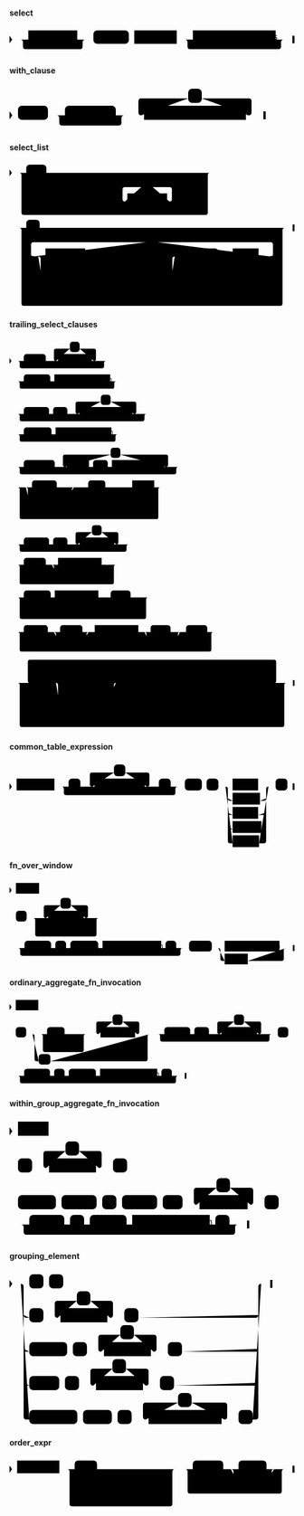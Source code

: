 #### select

<svg class="rrdiagram" version="1.1" xmlns:xlink="http://www.w3.org/1999/xlink" xmlns="http://www.w3.org/2000/svg" width="530" height="50" viewbox="0 0 530 50"><path class="connector" d="M0 22h35m91 0h20m-126 0q5 0 5 5v8q0 5 5 5h101q5 0 5-5v-8q0-5 5-5m5 0h10m66 0h10m79 0h30m154 0h20m-189 0q5 0 5 5v8q0 5 5 5h164q5 0 5-5v-8q0-5 5-5m5 0h15"/><polygon points="0,29 5,22 0,15" style="fill:black;stroke-width:0"/><a xlink:href="#with-clause"><rect class="rule" x="35" y="5" width="91" height="25"/><text class="text" x="45" y="22">with_clause</text></a><rect class="literal" x="156" y="5" width="66" height="25" rx="7"/><text class="text" x="166" y="22">SELECT</text><a xlink:href="#select-list"><rect class="rule" x="232" y="5" width="79" height="25"/><text class="text" x="242" y="22">select_list</text></a><a xlink:href="#trailing-select-clauses"><rect class="rule" x="341" y="5" width="154" height="25"/><text class="text" x="351" y="22">trailing_select_clauses</text></a><polygon points="526,29 530,29 530,15 526,15" style="fill:black;stroke-width:0"/></svg>

#### with_clause

<svg class="rrdiagram" version="1.1" xmlns:xlink="http://www.w3.org/1999/xlink" xmlns="http://www.w3.org/2000/svg" width="453" height="80" viewbox="0 0 453 80"><path class="connector" d="M0 52h15m53 0h30m90 0h20m-125 0q5 0 5 5v8q0 5 5 5h100q5 0 5-5v-8q0-5 5-5m5 0h30m-5 0q-5 0-5-5v-20q0-5 5-5h83m24 0h83q5 0 5 5v20q0 5-5 5m-5 0h35"/><polygon points="0,59 5,52 0,45" style="fill:black;stroke-width:0"/><rect class="literal" x="15" y="35" width="53" height="25" rx="7"/><text class="text" x="25" y="52">WITH</text><rect class="literal" x="98" y="35" width="90" height="25" rx="7"/><text class="text" x="108" y="52">RECURSIVE</text><rect class="literal" x="316" y="5" width="24" height="25" rx="7"/><text class="text" x="326" y="22">,</text><a xlink:href="#common-table-expression"><rect class="rule" x="238" y="35" width="180" height="25"/><text class="text" x="248" y="52">common_table_expression</text></a><polygon points="449,59 453,59 453,45 449,45" style="fill:black;stroke-width:0"/></svg>

#### select_list

<svg class="rrdiagram" version="1.1" xmlns:xlink="http://www.w3.org/1999/xlink" xmlns="http://www.w3.org/2000/svg" width="595" height="305" viewbox="0 0 595 305"><path class="connector" d="M0 22h35m42 0h347m-399 55q0 5 5 5h5m78 0h30m38 0h10m25 0h30m-5 0q-5 0-5-5v-20q0-5 5-5h34m24 0h35q5 0 5 5v20q0 5-5 5m-5 0h30m25 0h20m-276 0q5 0 5 5v8q0 5 5 5h251q5 0 5-5v-8q0-5 5-5m5 0h5q5 0 5-5m-394-55q5 0 5 5v78q0 5 5 5h379q5 0 5-5v-78q0-5 5-5m5 0h7m2 0h2m2 0h2m-439 115h2m2 0h2m2 0h27m28 0h517m-555 55q0 5 5 5h25m-5 0q-5 0-5-5v-20q0-5 5-5h235m24 0h236q5 0 5 5v20q0 5-5 5m-490 0h20m83 0h192m-285 25q0 5 5 5h5m119 0h141q5 0 5-5m-275 30q0 5 5 5h5m225 0h35q5 0 5-5m-280-55q5 0 5 5v80q0 5 5 5h5m255 0h5q5 0 5-5v-80q0-5 5-5m5 0h50m36 0h20m-71 0q5 0 5 5v8q0 5 5 5h46q5 0 5-5v-8q0-5 5-5m5 0h10m54 0h20m-175 0q5 0 5 5v23q0 5 5 5h150q5 0 5-5v-23q0-5 5-5m5 0h25q5 0 5-5m-550-55q5 0 5 5v153q0 5 5 5h535q5 0 5-5v-153q0-5 5-5m5 0h15"/><polygon points="0,29 5,22 0,15" style="fill:black;stroke-width:0"/><rect class="literal" x="35" y="5" width="42" height="25" rx="7"/><text class="text" x="45" y="22">ALL</text><rect class="literal" x="35" y="65" width="78" height="25" rx="7"/><text class="text" x="45" y="82">DISTINCT</text><rect class="literal" x="143" y="65" width="38" height="25" rx="7"/><text class="text" x="153" y="82">ON</text><rect class="literal" x="191" y="65" width="25" height="25" rx="7"/><text class="text" x="201" y="82">(</text><rect class="literal" x="275" y="35" width="24" height="25" rx="7"/><text class="text" x="285" y="52">,</text><a xlink:href="../../../syntax_resources/grammar_diagrams#expression"><rect class="rule" x="246" y="65" width="83" height="25"/><text class="text" x="256" y="82">expression</text></a><rect class="literal" x="359" y="65" width="25" height="25" rx="7"/><text class="text" x="369" y="82">)</text><rect class="literal" x="35" y="120" width="28" height="25" rx="7"/><text class="text" x="45" y="137">*</text><rect class="literal" x="285" y="150" width="24" height="25" rx="7"/><text class="text" x="295" y="167">,</text><a xlink:href="../../../syntax_resources/grammar_diagrams#expression"><rect class="rule" x="75" y="180" width="83" height="25"/><text class="text" x="85" y="197">expression</text></a><a xlink:href="#fn-over-window"><rect class="rule" x="75" y="210" width="119" height="25"/><text class="text" x="85" y="227">fn_over_window</text></a><a xlink:href="#ordinary-aggregate-fn-invocation"><rect class="rule" x="75" y="240" width="225" height="25"/><text class="text" x="85" y="257">ordinary_aggregate_fn_invocation</text></a><a xlink:href="#within-group-aggregate-fn-invocation"><rect class="rule" x="75" y="270" width="255" height="25"/><text class="text" x="85" y="287">within_group_aggregate_fn_invocation</text></a><rect class="literal" x="400" y="180" width="36" height="25" rx="7"/><text class="text" x="410" y="197">AS</text><a xlink:href="../../../syntax_resources/grammar_diagrams#name"><rect class="rule" x="466" y="180" width="54" height="25"/><text class="text" x="476" y="197">name</text></a><polygon points="591,144 595,144 595,130 591,130" style="fill:black;stroke-width:0"/></svg>

#### trailing_select_clauses

<svg class="rrdiagram" version="1.1" xmlns:xlink="http://www.w3.org/1999/xlink" xmlns="http://www.w3.org/2000/svg" width="699" height="960" viewbox="0 0 699 960"><path class="connector" d="M0 52h35m54 0h30m-5 0q-5 0-5-5v-20q0-5 5-5h34m24 0h35q5 0 5 5v20q0 5-5 5m-5 0h40m-222 0q5 0 5 5v8q0 5 5 5h197q5 0 5-5v-8q0-5 5-5m5 0h7m2 0h2m2 0h2m-257 50h2m2 0h2m2 0h27m65 0h10m137 0h20m-247 0q5 0 5 5v8q0 5 5 5h222q5 0 5-5v-8q0-5 5-5m5 0h7m2 0h2m2 0h2m-282 80h2m2 0h2m2 0h27m62 0h10m35 0h30m-5 0q-5 0-5-5v-20q0-5 5-5h57m24 0h58q5 0 5 5v20q0 5-5 5m-5 0h40m-321 0q5 0 5 5v8q0 5 5 5h296q5 0 5-5v-8q0-5 5-5m5 0h7m2 0h2m2 0h2m-356 50h2m2 0h2m2 0h27m68 0h10m137 0h20m-250 0q5 0 5 5v8q0 5 5 5h225q5 0 5-5v-8q0-5 5-5m5 0h7m2 0h2m2 0h2m-285 80h2m2 0h2m2 0h27m76 0h30m-5 0q-5 0-5-5v-20q0-5 5-5h112m24 0h112q5 0 5 5v20q0 5-5 5m-189 0h10m36 0h10m128 0h40m-399 0q5 0 5 5v8q0 5 5 5h374q5 0 5-5v-8q0-5 5-5m5 0h7m2 0h2m2 0h2m-434 50h2m2 0h2m2 0h47m61 0h47m-118 25q0 5 5 5h5m88 0h5q5 0 5-5m-113-25q5 0 5 5v50q0 5 5 5h5m66 0h27q5 0 5-5v-50q0-5 5-5m5 0h30m42 0h56m-108 25q0 5 5 5h5m78 0h5q5 0 5-5m-103-25q5 0 5 5v33q0 5 5 5h88q5 0 5-5v-33q0-5 5-5m5 0h10m54 0h20m-355 0q5 0 5 5v68q0 5 5 5h330q5 0 5-5v-68q0-5 5-5m5 0h7m2 0h2m2 0h2m-390 140h2m2 0h2m2 0h27m62 0h10m35 0h30m-5 0q-5 0-5-5v-20q0-5 5-5h35m24 0h36q5 0 5 5v20q0 5-5 5m-5 0h40m-277 0q5 0 5 5v8q0 5 5 5h252q5 0 5-5v-8q0-5 5-5m5 0h7m2 0h2m2 0h2m-312 50h2m2 0h2m2 0h27m54 0h30m107 0h20m-142 0q5 0 5 5v20q0 5 5 5h5m42 0h70q5 0 5-5v-20q0-5 5-5m5 0h20m-246 0q5 0 5 5v38q0 5 5 5h221q5 0 5-5v-38q0-5 5-5m5 0h7m2 0h2m2 0h2m-281 80h2m2 0h2m2 0h27m66 0h10m107 0h30m49 0h28m-87 25q0 5 5 5h5m57 0h5q5 0 5-5m-82-25q5 0 5 5v33q0 5 5 5h67q5 0 5-5v-33q0-5 5-5m5 0h20m-325 0q5 0 5 5v43q0 5 5 5h300q5 0 5-5v-43q0-5 5-5m5 0h7m2 0h2m2 0h2m-360 85h2m2 0h2m2 0h27m59 0h30m55 0h20m-90 0q5 0 5 5v20q0 5 5 5h5m52 0h8q5 0 5-5v-20q0-5 5-5m5 0h10m107 0h30m49 0h28m-92 0q5 0 5 5v20q0 5 5 5h5m57 0h5q5 0 5-5v-20q0-5 5-5m5 0h10m52 0h20m-485 0q5 0 5 5v38q0 5 5 5h460q5 0 5-5v-38q0-5 5-5m5 0h7m2 0h2m2 0h2m-520 125h2m2 0h2m2 0h47m-5 0q-5 0-5-5v-47q0-5 5-5h599q5 0 5 5v47q0 5-5 5m-550 0h30m68 0h69m-147 25q0 5 5 5h5m117 0h5q5 0 5-5m-137 30q0 5 5 5h5m61 0h61q5 0 5-5m-142-55q5 0 5 5v80q0 5 5 5h5m88 0h34q5 0 5-5v-80q0-5 5-5m5 0h30m36 0h30m-5 0q-5 0-5-5v-20q0-5 5-5h38m24 0h39q5 0 5 5v20q0 5-5 5m-5 0h40m-212 0q5 0 5 5v8q0 5 5 5h187q5 0 5-5v-8q0-5 5-5m5 0h30m70 0h51m-131 25q0 5 5 5h5m101 0h5q5 0 5-5m-126-25q5 0 5 5v33q0 5 5 5h111q5 0 5-5v-33q0-5 5-5m5 0h40m-664 0q5 0 5 5v98q0 5 5 5h639q5 0 5-5v-98q0-5 5-5m5 0h15"/><polygon points="0,59 5,52 0,45" style="fill:black;stroke-width:0"/><rect class="literal" x="35" y="35" width="54" height="25" rx="7"/><text class="text" x="45" y="52">FROM</text><rect class="literal" x="148" y="5" width="24" height="25" rx="7"/><text class="text" x="158" y="22">,</text><a xlink:href="../../../syntax_resources/grammar_diagrams#from-item"><rect class="rule" x="119" y="35" width="83" height="25"/><text class="text" x="129" y="52">from_item</text></a><rect class="literal" x="35" y="85" width="65" height="25" rx="7"/><text class="text" x="45" y="102">WHERE</text><a xlink:href="../../../syntax_resources/grammar_diagrams#boolean-expression"><rect class="rule" x="110" y="85" width="137" height="25"/><text class="text" x="120" y="102">boolean_expression</text></a><rect class="literal" x="35" y="165" width="62" height="25" rx="7"/><text class="text" x="45" y="182">GROUP</text><rect class="literal" x="107" y="165" width="35" height="25" rx="7"/><text class="text" x="117" y="182">BY</text><rect class="literal" x="224" y="135" width="24" height="25" rx="7"/><text class="text" x="234" y="152">,</text><a xlink:href="#grouping-element"><rect class="rule" x="172" y="165" width="129" height="25"/><text class="text" x="182" y="182">grouping_element</text></a><rect class="literal" x="35" y="215" width="68" height="25" rx="7"/><text class="text" x="45" y="232">HAVING</text><a xlink:href="../../../syntax_resources/grammar_diagrams#boolean-expression"><rect class="rule" x="113" y="215" width="137" height="25"/><text class="text" x="123" y="232">boolean_expression</text></a><rect class="literal" x="35" y="295" width="76" height="25" rx="7"/><text class="text" x="45" y="312">WINDOW</text><rect class="literal" x="248" y="265" width="24" height="25" rx="7"/><text class="text" x="258" y="282">,</text><a xlink:href="../../../syntax_resources/grammar_diagrams#name"><rect class="rule" x="141" y="295" width="54" height="25"/><text class="text" x="151" y="312">name</text></a><rect class="literal" x="205" y="295" width="36" height="25" rx="7"/><text class="text" x="215" y="312">AS</text><a xlink:href="../../../syntax_resources/grammar_diagrams#window-definition"><rect class="rule" x="251" y="295" width="128" height="25"/><text class="text" x="261" y="312">window_definition</text></a><rect class="literal" x="55" y="345" width="61" height="25" rx="7"/><text class="text" x="65" y="362">UNION</text><rect class="literal" x="55" y="375" width="88" height="25" rx="7"/><text class="text" x="65" y="392">INTERSECT</text><rect class="literal" x="55" y="405" width="66" height="25" rx="7"/><text class="text" x="65" y="422">EXCEPT</text><rect class="literal" x="193" y="345" width="42" height="25" rx="7"/><text class="text" x="203" y="362">ALL</text><rect class="literal" x="193" y="375" width="78" height="25" rx="7"/><text class="text" x="203" y="392">DISTINCT</text><a xlink:href="#select"><rect class="rule" x="301" y="345" width="54" height="25"/><text class="text" x="311" y="362">select</text></a><rect class="literal" x="35" y="485" width="62" height="25" rx="7"/><text class="text" x="45" y="502">ORDER</text><rect class="literal" x="107" y="485" width="35" height="25" rx="7"/><text class="text" x="117" y="502">BY</text><rect class="literal" x="202" y="455" width="24" height="25" rx="7"/><text class="text" x="212" y="472">,</text><a xlink:href="#order-expr"><rect class="rule" x="172" y="485" width="85" height="25"/><text class="text" x="182" y="502">order_expr</text></a><rect class="literal" x="35" y="535" width="54" height="25" rx="7"/><text class="text" x="45" y="552">LIMIT</text><a xlink:href="../../../syntax_resources/grammar_diagrams#int-expression"><rect class="rule" x="119" y="535" width="107" height="25"/><text class="text" x="129" y="552">int_expression</text></a><rect class="literal" x="119" y="565" width="42" height="25" rx="7"/><text class="text" x="129" y="582">ALL</text><rect class="literal" x="35" y="615" width="66" height="25" rx="7"/><text class="text" x="45" y="632">OFFSET</text><a xlink:href="../../../syntax_resources/grammar_diagrams#int-expression"><rect class="rule" x="111" y="615" width="107" height="25"/><text class="text" x="121" y="632">int_expression</text></a><rect class="literal" x="248" y="615" width="49" height="25" rx="7"/><text class="text" x="258" y="632">ROW</text><rect class="literal" x="248" y="645" width="57" height="25" rx="7"/><text class="text" x="258" y="662">ROWS</text><rect class="literal" x="35" y="700" width="59" height="25" rx="7"/><text class="text" x="45" y="717">FETCH</text><rect class="literal" x="124" y="700" width="55" height="25" rx="7"/><text class="text" x="134" y="717">FIRST</text><rect class="literal" x="124" y="730" width="52" height="25" rx="7"/><text class="text" x="134" y="747">NEXT</text><a xlink:href="../../../syntax_resources/grammar_diagrams#int-expression"><rect class="rule" x="209" y="700" width="107" height="25"/><text class="text" x="219" y="717">int_expression</text></a><rect class="literal" x="346" y="700" width="49" height="25" rx="7"/><text class="text" x="356" y="717">ROW</text><rect class="literal" x="346" y="730" width="57" height="25" rx="7"/><text class="text" x="356" y="747">ROWS</text><rect class="literal" x="433" y="700" width="52" height="25" rx="7"/><text class="text" x="443" y="717">ONLY</text><rect class="literal" x="55" y="825" width="44" height="25" rx="7"/><text class="text" x="65" y="842">FOR</text><rect class="literal" x="129" y="825" width="68" height="25" rx="7"/><text class="text" x="139" y="842">UPDATE</text><rect class="literal" x="129" y="855" width="117" height="25" rx="7"/><text class="text" x="139" y="872">NO KEY UPDATE</text><rect class="literal" x="129" y="885" width="61" height="25" rx="7"/><text class="text" x="139" y="902">SHARE</text><rect class="literal" x="129" y="915" width="88" height="25" rx="7"/><text class="text" x="139" y="932">KEY SHARE</text><rect class="literal" x="296" y="825" width="36" height="25" rx="7"/><text class="text" x="306" y="842">OF</text><rect class="literal" x="395" y="795" width="24" height="25" rx="7"/><text class="text" x="405" y="812">,</text><a xlink:href="../../../syntax_resources/grammar_diagrams#table-name"><rect class="rule" x="362" y="825" width="91" height="25"/><text class="text" x="372" y="842">table_name</text></a><rect class="literal" x="523" y="825" width="70" height="25" rx="7"/><text class="text" x="533" y="842">NOWAIT</text><rect class="literal" x="523" y="855" width="101" height="25" rx="7"/><text class="text" x="533" y="872">SKIP LOCKED</text><polygon points="695,849 699,849 699,835 695,835" style="fill:black;stroke-width:0"/></svg>

#### common_table_expression

<svg class="rrdiagram" version="1.1" xmlns:xlink="http://www.w3.org/1999/xlink" xmlns="http://www.w3.org/2000/svg" width="603" height="185" viewbox="0 0 603 185"><path class="connector" d="M0 52h15m80 0h30m25 0h30m-5 0q-5 0-5-5v-20q0-5 5-5h46m24 0h46q5 0 5 5v20q0 5-5 5m-5 0h30m25 0h20m-251 0q5 0 5 5v8q0 5 5 5h226q5 0 5-5v-8q0-5 5-5m5 0h10m36 0h10m25 0h30m54 0h27m-91 25q0 5 5 5h5m58 0h8q5 0 5-5m-81 30q0 5 5 5h5m54 0h12q5 0 5-5m-81 30q0 5 5 5h5m61 0h5q5 0 5-5m-86-85q5 0 5 5v110q0 5 5 5h5m56 0h10q5 0 5-5v-110q0-5 5-5m5 0h10m25 0h15"/><polygon points="0,59 5,52 0,45" style="fill:black;stroke-width:0"/><a xlink:href="../../../syntax_resources/grammar_diagrams#cte-name"><rect class="rule" x="15" y="35" width="80" height="25"/><text class="text" x="25" y="52">cte_name</text></a><rect class="literal" x="125" y="35" width="25" height="25" rx="7"/><text class="text" x="135" y="52">(</text><rect class="literal" x="221" y="5" width="24" height="25" rx="7"/><text class="text" x="231" y="22">,</text><a xlink:href="../../../syntax_resources/grammar_diagrams#column-name"><rect class="rule" x="180" y="35" width="106" height="25"/><text class="text" x="190" y="52">column_name</text></a><rect class="literal" x="316" y="35" width="25" height="25" rx="7"/><text class="text" x="326" y="52">)</text><rect class="literal" x="371" y="35" width="36" height="25" rx="7"/><text class="text" x="381" y="52">AS</text><rect class="literal" x="417" y="35" width="25" height="25" rx="7"/><text class="text" x="427" y="52">(</text><a xlink:href="#select"><rect class="rule" x="472" y="35" width="54" height="25"/><text class="text" x="482" y="52">select</text></a><a xlink:href="../../../syntax_resources/grammar_diagrams#values"><rect class="rule" x="472" y="65" width="58" height="25"/><text class="text" x="482" y="82">values</text></a><a xlink:href="../../../syntax_resources/grammar_diagrams#insert"><rect class="rule" x="472" y="95" width="54" height="25"/><text class="text" x="482" y="112">insert</text></a><a xlink:href="../../../syntax_resources/grammar_diagrams#update"><rect class="rule" x="472" y="125" width="61" height="25"/><text class="text" x="482" y="142">update</text></a><a xlink:href="../../../syntax_resources/grammar_diagrams#delete"><rect class="rule" x="472" y="155" width="56" height="25"/><text class="text" x="482" y="172">delete</text></a><rect class="literal" x="563" y="35" width="25" height="25" rx="7"/><text class="text" x="573" y="52">)</text><polygon points="599,59 603,59 603,45 599,45" style="fill:black;stroke-width:0"/></svg>

#### fn_over_window

<svg class="rrdiagram" version="1.1" xmlns:xlink="http://www.w3.org/1999/xlink" xmlns="http://www.w3.org/2000/svg" width="665" height="200" viewbox="0 0 665 200"><path class="connector" d="M0 22h15m54 0h7m2 0h2m2 0h2m-84 65h2m2 0h2m2 0h7m25 0h50m-5 0q-5 0-5-5v-20q0-5 5-5h34m24 0h35q5 0 5 5v20q0 5-5 5m-5 0h40m-153 25q0 5 5 5h5m28 0h100q5 0 5-5m-148-25q5 0 5 5v33q0 5 5 5h133q5 0 5-5v-33q0-5 5-5m5 0h7m2 0h2m2 0h2m-228 70h2m2 0h2m2 0h27m62 0h10m25 0h10m65 0h10m137 0h10m25 0h20m-389 0q5 0 5 5v8q0 5 5 5h364q5 0 5-5v-8q0-5 5-5m5 0h10m53 0h30m128 0h20m-163 0q5 0 5 5v20q0 5 5 5h5m54 0h79q5 0 5-5v-20q0-5 5-5m5 0h15"/><polygon points="0,29 5,22 0,15" style="fill:black;stroke-width:0"/><a xlink:href="../../../syntax_resources/grammar_diagrams#name"><rect class="rule" x="15" y="5" width="54" height="25"/><text class="text" x="25" y="22">name</text></a><rect class="literal" x="15" y="70" width="25" height="25" rx="7"/><text class="text" x="25" y="87">(</text><rect class="literal" x="119" y="40" width="24" height="25" rx="7"/><text class="text" x="129" y="57">,</text><a xlink:href="../../../syntax_resources/grammar_diagrams#expression"><rect class="rule" x="90" y="70" width="83" height="25"/><text class="text" x="100" y="87">expression</text></a><rect class="literal" x="70" y="100" width="28" height="25" rx="7"/><text class="text" x="80" y="117">*</text><rect class="literal" x="35" y="140" width="62" height="25" rx="7"/><text class="text" x="45" y="157">FILTER</text><rect class="literal" x="107" y="140" width="25" height="25" rx="7"/><text class="text" x="117" y="157">(</text><rect class="literal" x="142" y="140" width="65" height="25" rx="7"/><text class="text" x="152" y="157">WHERE</text><a xlink:href="../../../syntax_resources/grammar_diagrams#boolean-expression"><rect class="rule" x="217" y="140" width="137" height="25"/><text class="text" x="227" y="157">boolean_expression</text></a><rect class="literal" x="364" y="140" width="25" height="25" rx="7"/><text class="text" x="374" y="157">)</text><rect class="literal" x="419" y="140" width="53" height="25" rx="7"/><text class="text" x="429" y="157">OVER</text><a xlink:href="../../../syntax_resources/grammar_diagrams#window-definition"><rect class="rule" x="502" y="140" width="128" height="25"/><text class="text" x="512" y="157">window_definition</text></a><a xlink:href="../../../syntax_resources/grammar_diagrams#name"><rect class="rule" x="502" y="170" width="54" height="25"/><text class="text" x="512" y="187">name</text></a><polygon points="661,164 665,164 665,150 661,150" style="fill:black;stroke-width:0"/></svg>

#### ordinary_aggregate_fn_invocation

<svg class="rrdiagram" version="1.1" xmlns:xlink="http://www.w3.org/1999/xlink" xmlns="http://www.w3.org/2000/svg" width="683" height="215" viewbox="0 0 683 215"><path class="connector" d="M0 22h15m54 0h7m2 0h2m2 0h2m-84 65h2m2 0h2m2 0h7m25 0h50m42 0h56m-108 25q0 5 5 5h5m78 0h5q5 0 5-5m-103-25q5 0 5 5v33q0 5 5 5h88q5 0 5-5v-33q0-5 5-5m5 0h30m-5 0q-5 0-5-5v-20q0-5 5-5h34m24 0h35q5 0 5 5v20q0 5-5 5m-5 0h40m-286 0q5 0 5 5v55q0 5 5 5h5m28 0h228q5 0 5-5v-55q0-5 5-5m5 0h30m62 0h10m35 0h30m-5 0q-5 0-5-5v-20q0-5 5-5h35m24 0h36q5 0 5 5v20q0 5-5 5m-5 0h40m-277 0q5 0 5 5v8q0 5 5 5h252q5 0 5-5v-8q0-5 5-5m5 0h10m25 0h7m2 0h2m2 0h2m-683 100h2m2 0h2m2 0h27m62 0h10m25 0h10m65 0h10m137 0h10m25 0h20m-389 0q5 0 5 5v8q0 5 5 5h364q5 0 5-5v-8q0-5 5-5m5 0h15"/><polygon points="0,29 5,22 0,15" style="fill:black;stroke-width:0"/><a xlink:href="../../../syntax_resources/grammar_diagrams#name"><rect class="rule" x="15" y="5" width="54" height="25"/><text class="text" x="25" y="22">name</text></a><rect class="literal" x="15" y="70" width="25" height="25" rx="7"/><text class="text" x="25" y="87">(</text><rect class="literal" x="90" y="70" width="42" height="25" rx="7"/><text class="text" x="100" y="87">ALL</text><rect class="literal" x="90" y="100" width="78" height="25" rx="7"/><text class="text" x="100" y="117">DISTINCT</text><rect class="literal" x="247" y="40" width="24" height="25" rx="7"/><text class="text" x="257" y="57">,</text><a xlink:href="../../../syntax_resources/grammar_diagrams#expression"><rect class="rule" x="218" y="70" width="83" height="25"/><text class="text" x="228" y="87">expression</text></a><rect class="literal" x="70" y="135" width="28" height="25" rx="7"/><text class="text" x="80" y="152">*</text><rect class="literal" x="371" y="70" width="62" height="25" rx="7"/><text class="text" x="381" y="87">ORDER</text><rect class="literal" x="443" y="70" width="35" height="25" rx="7"/><text class="text" x="453" y="87">BY</text><rect class="literal" x="538" y="40" width="24" height="25" rx="7"/><text class="text" x="548" y="57">,</text><a xlink:href="#order-expr"><rect class="rule" x="508" y="70" width="85" height="25"/><text class="text" x="518" y="87">order_expr</text></a><rect class="literal" x="643" y="70" width="25" height="25" rx="7"/><text class="text" x="653" y="87">)</text><rect class="literal" x="35" y="170" width="62" height="25" rx="7"/><text class="text" x="45" y="187">FILTER</text><rect class="literal" x="107" y="170" width="25" height="25" rx="7"/><text class="text" x="117" y="187">(</text><rect class="literal" x="142" y="170" width="65" height="25" rx="7"/><text class="text" x="152" y="187">WHERE</text><a xlink:href="../../../syntax_resources/grammar_diagrams#boolean-expression"><rect class="rule" x="217" y="170" width="137" height="25"/><text class="text" x="227" y="187">boolean_expression</text></a><rect class="literal" x="364" y="170" width="25" height="25" rx="7"/><text class="text" x="374" y="187">)</text><polygon points="420,194 424,194 424,180 420,180" style="fill:black;stroke-width:0"/></svg>

#### within_group_aggregate_fn_invocation

<svg class="rrdiagram" version="1.1" xmlns:xlink="http://www.w3.org/1999/xlink" xmlns="http://www.w3.org/2000/svg" width="491" height="215" viewbox="0 0 491 215"><path class="connector" d="M0 22h15m54 0h7m2 0h2m2 0h2m-84 65h2m2 0h2m2 0h7m25 0h30m-5 0q-5 0-5-5v-20q0-5 5-5h34m24 0h35q5 0 5 5v20q0 5-5 5m-5 0h30m25 0h7m2 0h2m2 0h2m-223 65h2m2 0h2m2 0h7m67 0h10m62 0h10m25 0h10m62 0h10m35 0h30m-5 0q-5 0-5-5v-20q0-5 5-5h35m24 0h36q5 0 5 5v20q0 5-5 5m-5 0h30m25 0h7m2 0h2m2 0h2m-491 35h2m2 0h2m2 0h27m62 0h10m25 0h10m65 0h10m137 0h10m25 0h20m-389 0q5 0 5 5v8q0 5 5 5h364q5 0 5-5v-8q0-5 5-5m5 0h15"/><polygon points="0,29 5,22 0,15" style="fill:black;stroke-width:0"/><a xlink:href="../../../syntax_resources/grammar_diagrams#name"><rect class="rule" x="15" y="5" width="54" height="25"/><text class="text" x="25" y="22">name</text></a><rect class="literal" x="15" y="70" width="25" height="25" rx="7"/><text class="text" x="25" y="87">(</text><rect class="literal" x="99" y="40" width="24" height="25" rx="7"/><text class="text" x="109" y="57">,</text><a xlink:href="../../../syntax_resources/grammar_diagrams#expression"><rect class="rule" x="70" y="70" width="83" height="25"/><text class="text" x="80" y="87">expression</text></a><rect class="literal" x="183" y="70" width="25" height="25" rx="7"/><text class="text" x="193" y="87">)</text><rect class="literal" x="15" y="135" width="67" height="25" rx="7"/><text class="text" x="25" y="152">WITHIN</text><rect class="literal" x="92" y="135" width="62" height="25" rx="7"/><text class="text" x="102" y="152">GROUP</text><rect class="literal" x="164" y="135" width="25" height="25" rx="7"/><text class="text" x="174" y="152">(</text><rect class="literal" x="199" y="135" width="62" height="25" rx="7"/><text class="text" x="209" y="152">ORDER</text><rect class="literal" x="271" y="135" width="35" height="25" rx="7"/><text class="text" x="281" y="152">BY</text><rect class="literal" x="366" y="105" width="24" height="25" rx="7"/><text class="text" x="376" y="122">,</text><a xlink:href="#order-expr"><rect class="rule" x="336" y="135" width="85" height="25"/><text class="text" x="346" y="152">order_expr</text></a><rect class="literal" x="451" y="135" width="25" height="25" rx="7"/><text class="text" x="461" y="152">)</text><rect class="literal" x="35" y="170" width="62" height="25" rx="7"/><text class="text" x="45" y="187">FILTER</text><rect class="literal" x="107" y="170" width="25" height="25" rx="7"/><text class="text" x="117" y="187">(</text><rect class="literal" x="142" y="170" width="65" height="25" rx="7"/><text class="text" x="152" y="187">WHERE</text><a xlink:href="../../../syntax_resources/grammar_diagrams#boolean-expression"><rect class="rule" x="217" y="170" width="137" height="25"/><text class="text" x="227" y="187">boolean_expression</text></a><rect class="literal" x="364" y="170" width="25" height="25" rx="7"/><text class="text" x="374" y="187">)</text><polygon points="420,194 424,194 424,180 420,180" style="fill:black;stroke-width:0"/></svg>

#### grouping_element

<svg class="rrdiagram" version="1.1" xmlns:xlink="http://www.w3.org/1999/xlink" xmlns="http://www.w3.org/2000/svg" width="465" height="275" viewbox="0 0 465 275"><path class="connector" d="M0 22h35m25 0h10m25 0h355m-425 55q0 5 5 5h5m25 0h30m-5 0q-5 0-5-5v-20q0-5 5-5h34m24 0h35q5 0 5 5v20q0 5-5 5m-5 0h30m25 0h207q5 0 5-5m-415 60q0 5 5 5h5m67 0h10m25 0h30m-5 0q-5 0-5-5v-20q0-5 5-5h34m24 0h35q5 0 5 5v20q0 5-5 5m-5 0h30m25 0h130q5 0 5-5m-415 60q0 5 5 5h5m53 0h10m25 0h30m-5 0q-5 0-5-5v-20q0-5 5-5h34m24 0h35q5 0 5 5v20q0 5-5 5m-5 0h30m25 0h144q5 0 5-5m-420-175q5 0 5 5v230q0 5 5 5h5m85 0h10m51 0h10m25 0h30m-5 0q-5 0-5-5v-20q0-5 5-5h57m24 0h58q5 0 5 5v20q0 5-5 5m-5 0h30m25 0h5q5 0 5-5v-230q0-5 5-5m5 0h15"/><polygon points="0,29 5,22 0,15" style="fill:black;stroke-width:0"/><rect class="literal" x="35" y="5" width="25" height="25" rx="7"/><text class="text" x="45" y="22">(</text><rect class="literal" x="70" y="5" width="25" height="25" rx="7"/><text class="text" x="80" y="22">)</text><rect class="literal" x="35" y="65" width="25" height="25" rx="7"/><text class="text" x="45" y="82">(</text><rect class="literal" x="119" y="35" width="24" height="25" rx="7"/><text class="text" x="129" y="52">,</text><a xlink:href="../../../syntax_resources/grammar_diagrams#expression"><rect class="rule" x="90" y="65" width="83" height="25"/><text class="text" x="100" y="82">expression</text></a><rect class="literal" x="203" y="65" width="25" height="25" rx="7"/><text class="text" x="213" y="82">)</text><rect class="literal" x="35" y="125" width="67" height="25" rx="7"/><text class="text" x="45" y="142">ROLLUP</text><rect class="literal" x="112" y="125" width="25" height="25" rx="7"/><text class="text" x="122" y="142">(</text><rect class="literal" x="196" y="95" width="24" height="25" rx="7"/><text class="text" x="206" y="112">,</text><a xlink:href="../../../syntax_resources/grammar_diagrams#expression"><rect class="rule" x="167" y="125" width="83" height="25"/><text class="text" x="177" y="142">expression</text></a><rect class="literal" x="280" y="125" width="25" height="25" rx="7"/><text class="text" x="290" y="142">)</text><rect class="literal" x="35" y="185" width="53" height="25" rx="7"/><text class="text" x="45" y="202">CUBE</text><rect class="literal" x="98" y="185" width="25" height="25" rx="7"/><text class="text" x="108" y="202">(</text><rect class="literal" x="182" y="155" width="24" height="25" rx="7"/><text class="text" x="192" y="172">,</text><a xlink:href="../../../syntax_resources/grammar_diagrams#expression"><rect class="rule" x="153" y="185" width="83" height="25"/><text class="text" x="163" y="202">expression</text></a><rect class="literal" x="266" y="185" width="25" height="25" rx="7"/><text class="text" x="276" y="202">)</text><rect class="literal" x="35" y="245" width="85" height="25" rx="7"/><text class="text" x="45" y="262">GROUPING</text><rect class="literal" x="130" y="245" width="51" height="25" rx="7"/><text class="text" x="140" y="262">SETS</text><rect class="literal" x="191" y="245" width="25" height="25" rx="7"/><text class="text" x="201" y="262">(</text><rect class="literal" x="298" y="215" width="24" height="25" rx="7"/><text class="text" x="308" y="232">,</text><a xlink:href="#grouping-element"><rect class="rule" x="246" y="245" width="129" height="25"/><text class="text" x="256" y="262">grouping_element</text></a><rect class="literal" x="405" y="245" width="25" height="25" rx="7"/><text class="text" x="415" y="262">)</text><polygon points="461,29 465,29 465,15 461,15" style="fill:black;stroke-width:0"/></svg>

#### order_expr

<svg class="rrdiagram" version="1.1" xmlns:xlink="http://www.w3.org/1999/xlink" xmlns="http://www.w3.org/2000/svg" width="560" height="100" viewbox="0 0 560 100"><path class="connector" d="M0 22h15m83 0h30m44 0h158m-212 25q0 5 5 5h5m53 0h134q5 0 5-5m-202 30q0 5 5 5h5m60 0h10m112 0h5q5 0 5-5m-207-55q5 0 5 5v63q0 5 5 5h192q5 0 5-5v-63q0-5 5-5m5 0h30m60 0h30m55 0h20m-90 0q5 0 5 5v20q0 5 5 5h5m50 0h10q5 0 5-5v-20q0-5 5-5m5 0h20m-200 0q5 0 5 5v38q0 5 5 5h175q5 0 5-5v-38q0-5 5-5m5 0h15"/><polygon points="0,29 5,22 0,15" style="fill:black;stroke-width:0"/><a xlink:href="../../../syntax_resources/grammar_diagrams#expression"><rect class="rule" x="15" y="5" width="83" height="25"/><text class="text" x="25" y="22">expression</text></a><rect class="literal" x="128" y="5" width="44" height="25" rx="7"/><text class="text" x="138" y="22">ASC</text><rect class="literal" x="128" y="35" width="53" height="25" rx="7"/><text class="text" x="138" y="52">DESC</text><rect class="literal" x="128" y="65" width="60" height="25" rx="7"/><text class="text" x="138" y="82">USING</text><a xlink:href="../../../syntax_resources/grammar_diagrams#operator-name"><rect class="rule" x="198" y="65" width="112" height="25"/><text class="text" x="208" y="82">operator_name</text></a><rect class="literal" x="360" y="5" width="60" height="25" rx="7"/><text class="text" x="370" y="22">NULLS</text><rect class="literal" x="450" y="5" width="55" height="25" rx="7"/><text class="text" x="460" y="22">FIRST</text><rect class="literal" x="450" y="35" width="50" height="25" rx="7"/><text class="text" x="460" y="52">LAST</text><polygon points="556,29 560,29 560,15 556,15" style="fill:black;stroke-width:0"/></svg>

